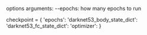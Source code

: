 options arguments:
--epochs: how many epochs to run

checkpoint = {
    'epochs':
    'darknet53_body_state_dict':
    'darknet53_fc_state_dict':
    'optimizer':
}

